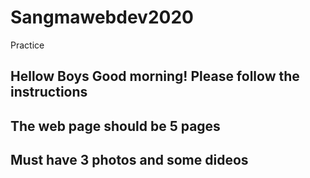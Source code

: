 # Sangmawebdev2020
Practice 
## Hellow Boys Good morning! Please follow the instructions
## The web page should be 5 pages
## Must have 3 photos and some dideos
